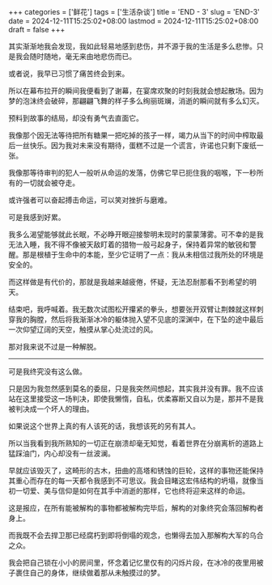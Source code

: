 +++
categories = ['鲜花']
tags = ['生活杂谈']
title = 'END - 3'
slug = 'END-3' 
date = 2024-12-11T15:25:02+08:00
lastmod = 2024-12-11T15:25:02+08:00
draft = false
+++

其实渐渐地我会发现，我如此轻易地感到悲伤，并不源于我的生活是多么悲惨。只是我会随时随地，毫无来由地悲伤而已。

或者说，我早已习惯了痛苦终会到来。

所以在幕布拉开的瞬间我便看到了谢幕，在宴席欢聚的时刻我就会想起散场。因为梦的泡沫终会破碎，那翩翩飞舞的样子多么绚丽斑斓，消逝的瞬间就有多么幻灭。

预料到故事的结局，却没有勇气去直面它。

我像那个因无法等待把所有糖果一把吃掉的孩子一样，竭力从当下的时间中榨取最后一丝快乐。因为我对未来没有期待，蛋糕不过是一个谎言，许诺也只剩下废纸一张。

我像那等待审判的犯人一般听从命运的发落，仿佛它早已扼住我的咽喉，下一秒所有的一切就会被夺走。

或许强者可以奋起搏击命运，可以笑对挫折与磨难。

可是我感到好累。

我多么渴望能够就此长眠，不必睁开眼迎接黎明未现时的蒙蒙薄雾。可不幸的是我无法入睡，我不得不像被天敌盯着的猎物一般弓起身子，保持着异常的敏锐和警醒。那是根植于生命中的本能，至少它证明了一点：我从未相信过我所处的环境是安全的。

而这样做是有代价的，那就是我越来越疲倦，怀疑，无法忍耐那看不到希望的明天。

结束吧，我呼喊着。我无数次试图松开攥紧的拳头，想要张开双臂让荆棘就这样刺穿我的胸膛，然后将我渐渐冰冷的躯体抛入望不见底的深渊中，在下坠的途中最后一次仰望辽阔的天空，触摸从掌心处流过的风。

那对我来说不过是一种解脱。

___

可是我终究没有这么做。

只是因为我忽然感到莫名的委屈，只是我突然间想起，其实我并没有罪。我不应该站在这里接受这一场判决，即使我懒惰，自私，优柔寡断又自以为是，那并不是我被判决成一个坏人的理由。

如果说这个世界上真的有人该死的话，我想该死的另有其人。

所以当我看到我所熟知的一切正在崩溃却毫无知觉，看着世界在分崩离析的道路上猛踩油门，内心却没有一丝波澜。

早就应该毁灭了，这畸形的古木，扭曲的高塔和锈蚀的巨轮，这样的事物还能保持其重心而存在的每一天都令我感到不可思议。我会目睹这宏伟结构的坍塌，就像当初一切爱、美与信仰是如何在其手中消逝的那样，它也终将迎来这样的命运。

这是报应，在所有能被解构的事物都被解构完毕后，解构的对象终究会落回解构者身上。

而我既不会去捍卫那已经腐朽到即将倒塌的观念，也懒得去加入那解构大军的乌合之众。

我会把自己锁在小小的房间里，怀念着记忆里仅有的闪烁片段，在冰冷的夜里用被子裹住自己的身体，继续做着那从未触摸过的梦。










